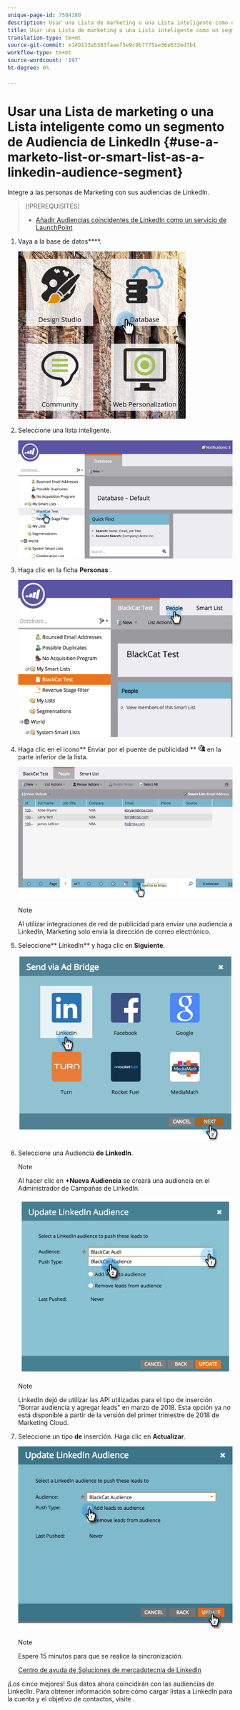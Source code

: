 ```yaml
---
unique-page-id: 7504180
description: Usar una Lista de marketing o una Lista inteligente como un segmento de Audiencia de LinkedIn - Documentos de marketing - Documentación del producto
title: Usar una Lista de marketing o una Lista inteligente como un segmento de Audiencia de LinkedIn
translation-type: tm+mt
source-git-commit: e149133a5383faaef5e9c9b7775ae36e633ed7b1
workflow-type: tm+mt
source-wordcount: '197'
ht-degree: 0%

---
```



# Usar una Lista de marketing o una Lista inteligente como un segmento de Audiencia de LinkedIn {#use-a-marketo-list-or-smart-list-as-a-linkedin-audience-segment}

Integre a las personas de Marketing con sus audiencias de LinkedIn.

>[!PREREQUISITES]
>
>* [Añadir Audiencias coincidentes de LinkedIn como un servicio de LaunchPoint](../../../../product-docs/demand-generation/ad-network-integrations/add-linkedin-matched-audiences-as-a-launchpoint-service.md)

>



1. Vaya a la base de datos****.

   ![](assets/db.png)

1. Seleccione una lista inteligente.

   ![](assets/two.png)

1. Haga clic en la ficha **Personas** .

   ![](assets/three-1.png)

1. Haga clic en el icono** Enviar por el puente de publicidad ** ![—](assets/image2015-4-20-18-3a18-3a41.png) en la parte inferior de la lista.

   ![](assets/four-1.png)

   >[!NOTE]
   >
   >Al utilizar integraciones de red de publicidad para enviar una audiencia a LinkedIn, Marketing solo envía la dirección de correo electrónico.

1. Seleccione** LinkedIn** y haga clic en **Siguiente**.

   ![](assets/image2015-4-20-18-3a7-3a19.png)

1. Seleccione una Audiencia **de LinkedIn**.

   >[!NOTE]
   >
   >Al hacer clic en **+Nueva Audiencia** se creará una audiencia en el Administrador de Campañas de LinkedIn.

   ![](assets/6.png)

   >[!NOTE]
   >
   >LinkedIn dejó de utilizar las API utilizadas para el tipo de inserción &quot;Borrar audiencia y agregar leads&quot; en marzo de 2018. Esta opción ya no está disponible a partir de la versión del primer trimestre de 2018 de Marketing Cloud.

1. Seleccione un tipo **de** inserción. Haga clic en **Actualizar**.

   ![](assets/7.png)

   >[!NOTE]
   >
   >Espere 15 minutos para que se realice la sincronización.

   [Centro de ayuda de Soluciones de mercadotecnia de LinkedIn](https://www.linkedin.com/help/lms/answer/73938?query=ad%20segment)

¡Los cinco mejores! Sus datos ahora coincidirán con las audiencias de LinkedIn. Para obtener información sobre cómo cargar listas a LinkedIn para la cuenta y el objetivo de contactos, visite .